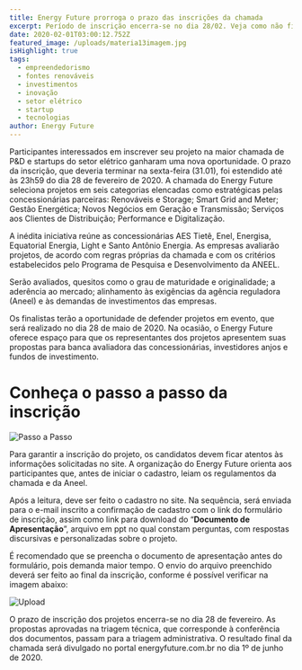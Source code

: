 ```yaml
---
title: Energy Future prorroga o prazo das inscrições da chamada
excerpt: Período de inscrição encerra-se no dia 28/02. Veja como não ficar de fora.
date: 2020-02-01T03:00:12.752Z
featured_image: /uploads/materia13imagem.jpg
isHighlight: true
tags:
  - empreendedorismo
  - fontes renováveis
  - investimentos
  - inovação
  - setor elétrico
  - startup
  - tecnologias
author: Energy Future
---
```







Participantes interessados em inscrever seu projeto na maior chamada de P&D e startups do setor elétrico ganharam uma nova oportunidade. O prazo da inscrição, que deveria terminar na sexta-feira (31.01), foi estendido até às 23h59 do dia 28 de fevereiro de 2020. A chamada do Energy Future seleciona projetos em seis categorias elencadas como estratégicas pelas concessionárias parceiras: Renováveis e Storage; Smart Grid and Meter; Gestão Energética; Novos Negócios em Geração e Transmissão; Serviços aos Clientes de Distribuição; Performance e Digitalização.

A inédita iniciativa reúne as concessionárias AES Tietê, Enel, Energisa, Equatorial Energia, Light e Santo Antônio Energia. As empresas avaliarão projetos, de acordo com regras próprias da chamada e com os critérios estabelecidos pelo Programa de Pesquisa e Desenvolvimento da ANEEL.

Serão avaliados, quesitos como o grau de maturidade e originalidade; a aderência ao mercado; alinhamento às exigências da agência reguladora (Aneel) e às demandas de investimentos das empresas.

Os finalistas terão a oportunidade de defender projetos em evento, que será realizado no dia 28 de maio de 2020. Na ocasião, o Energy Future oferece espaço para que os representantes dos projetos apresentem suas propostas para banca avaliadora das concessionárias, investidores anjos e fundos de investimento.

# Conheça o passo a passo da inscrição

![Passo a Passo](/uploads/materia13passo.gif "Passo a Passo")

Para garantir a inscrição do projeto, os candidatos devem ficar atentos às informações solicitadas no site. A organização do Energy Future orienta aos participantes que, antes de iniciar o cadastro, leiam os regulamentos da chamada e da Aneel. 

Após a leitura, deve ser feito o cadastro no site. Na sequência, será enviada para o e-mail inscrito a confirmação de cadastro com o link do formulário de inscrição, assim como link para download do “**Documento de Apresentação**”, arquivo em ppt no qual constam perguntas, com respostas discursivas e personalizadas sobre o projeto.

É recomendado que se preencha o documento de apresentação antes do formulário, pois demanda maior tempo. O envio do arquivo preenchido deverá ser feito ao final da inscrição, conforme é possível verificar na imagem abaixo:

![Upload](/uploads/materia13upload.gif "Upload")

O prazo de inscrição dos projetos encerra-se no dia 28 de fevereiro. As propostas aprovadas na triagem técnica, que corresponde à conferência dos documentos, passam para a triagem administrativa. O resultado final da chamada será divulgado no portal energyfuture.com.br no dia 1º de junho de 2020.
